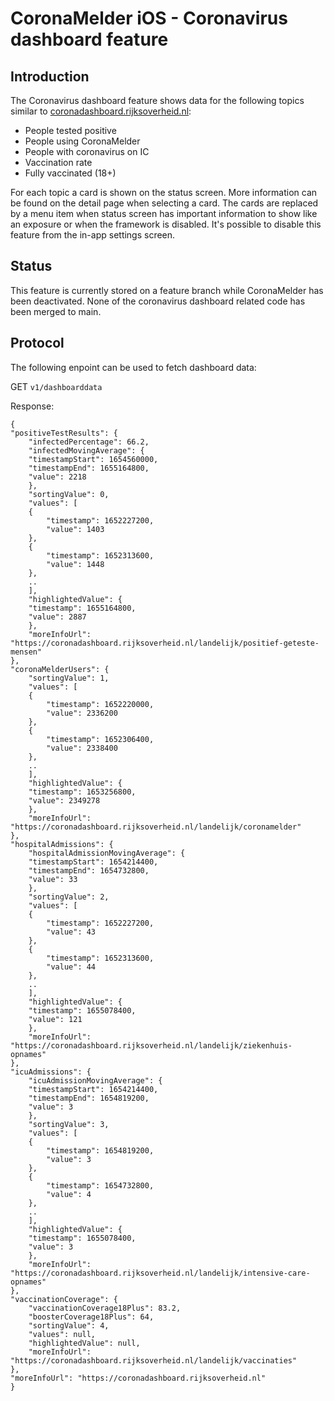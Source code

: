 # CoronaMelder iOS - Coronavirus dashboard feature

## Introduction
The Coronavirus dashboard feature shows data for the following topics similar to [coronadashboard.rijksoverheid.nl](https://coronadashboard.rijksoverheid.nl/):

- People tested positive
- People using CoronaMelder
- People with coronavirus on IC
- Vaccination rate
- Fully vaccinated (18+)

For each topic a card is shown on the status screen. More information can be found on the detail page when selecting a card. The cards are replaced by a menu item when status screen has important information to show like an exposure or when the framework is disabled.
It's possible to disable this feature from the in-app settings screen.

## Status
This feature is currently stored on a feature branch while CoronaMelder has been deactivated. None of the coronavirus dashboard related code has been merged to main.

## Protocol
The following enpoint can be used to fetch dashboard data:

GET `v1/dashboarddata`

Response:

```
{
"positiveTestResults": {
    "infectedPercentage": 66.2,
    "infectedMovingAverage": {
    "timestampStart": 1654560000,
    "timestampEnd": 1655164800,
    "value": 2218
    },
    "sortingValue": 0,
    "values": [
    {
        "timestamp": 1652227200,
        "value": 1403
    },
    {
        "timestamp": 1652313600,
        "value": 1448
    },
    ..
    ],
    "highlightedValue": {
    "timestamp": 1655164800,
    "value": 2887
    },
    "moreInfoUrl": "https://coronadashboard.rijksoverheid.nl/landelijk/positief-geteste-mensen"
},
"coronaMelderUsers": {
    "sortingValue": 1,
    "values": [
    {
        "timestamp": 1652220000,
        "value": 2336200
    },
    {
        "timestamp": 1652306400,
        "value": 2338400
    },
    ..
    ],
    "highlightedValue": {
    "timestamp": 1653256800,
    "value": 2349278
    },
    "moreInfoUrl": "https://coronadashboard.rijksoverheid.nl/landelijk/coronamelder"
},
"hospitalAdmissions": {
    "hospitalAdmissionMovingAverage": {
    "timestampStart": 1654214400,
    "timestampEnd": 1654732800,
    "value": 33
    },
    "sortingValue": 2,
    "values": [
    {
        "timestamp": 1652227200,
        "value": 43
    },
    {
        "timestamp": 1652313600,
        "value": 44
    },
    ..
    ],
    "highlightedValue": {
    "timestamp": 1655078400,
    "value": 121
    },
    "moreInfoUrl": "https://coronadashboard.rijksoverheid.nl/landelijk/ziekenhuis-opnames"
},
"icuAdmissions": {
    "icuAdmissionMovingAverage": {
    "timestampStart": 1654214400,
    "timestampEnd": 1654819200,
    "value": 3
    },
    "sortingValue": 3,
    "values": [
    {
        "timestamp": 1654819200,
        "value": 3
    },
    {
        "timestamp": 1654732800,
        "value": 4
    },
    ..
    ],
    "highlightedValue": {
    "timestamp": 1655078400,
    "value": 3
    },
    "moreInfoUrl": "https://coronadashboard.rijksoverheid.nl/landelijk/intensive-care-opnames"
},
"vaccinationCoverage": {
    "vaccinationCoverage18Plus": 83.2,
    "boosterCoverage18Plus": 64,
    "sortingValue": 4,
    "values": null,
    "highlightedValue": null,
    "moreInfoUrl": "https://coronadashboard.rijksoverheid.nl/landelijk/vaccinaties"
},
"moreInfoUrl": "https://coronadashboard.rijksoverheid.nl"
}
```
